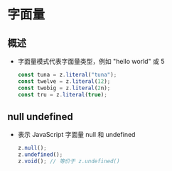 # 字面量

## 概述

+ 字面量模式代表字面量类型，例如 "hello world" 或 5

  ```js
  const tuna = z.literal("tuna");
  const twelve = z.literal(12);
  const twobig = z.literal(2n);
  const tru = z.literal(true);
  ```

## null undefined

+ 表示 JavaScript 字面量 null 和 undefined

  ```js
  z.null();
  z.undefined();
  z.void(); // 等价于 z.undefined()
  ```
